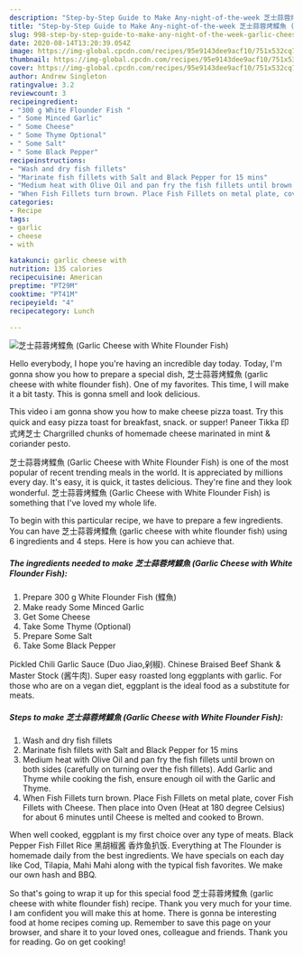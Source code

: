 ```yaml
---
description: "Step-by-Step Guide to Make Any-night-of-the-week 芝士蒜蓉烤鰈魚 (Garlic Cheese with White Flounder Fish)"
title: "Step-by-Step Guide to Make Any-night-of-the-week 芝士蒜蓉烤鰈魚 (Garlic Cheese with White Flounder Fish)"
slug: 998-step-by-step-guide-to-make-any-night-of-the-week-garlic-cheese-with-white-flounder-fish
date: 2020-08-14T13:20:39.054Z
image: https://img-global.cpcdn.com/recipes/95e9143dee9acf10/751x532cq70/芝士蒜蓉烤鰈魚-garlic-cheese-with-white-flounder-fish-recipe-main-photo.jpg
thumbnail: https://img-global.cpcdn.com/recipes/95e9143dee9acf10/751x532cq70/芝士蒜蓉烤鰈魚-garlic-cheese-with-white-flounder-fish-recipe-main-photo.jpg
cover: https://img-global.cpcdn.com/recipes/95e9143dee9acf10/751x532cq70/芝士蒜蓉烤鰈魚-garlic-cheese-with-white-flounder-fish-recipe-main-photo.jpg
author: Andrew Singleton
ratingvalue: 3.2
reviewcount: 3
recipeingredient:
- "300 g White Flounder Fish "
- " Some Minced Garlic"
- " Some Cheese"
- " Some Thyme Optional"
- " Some Salt"
- " Some Black Pepper"
recipeinstructions:
- "Wash and dry fish fillets"
- "Marinate fish fillets with Salt and Black Pepper for 15 mins"
- "Medium heat with Olive Oil and pan fry the fish fillets until brown on both sides (carefully on turning over the fish fillets). Add Garlic and Thyme while cooking the fish, ensure enough oil with the Garlic and Thyme."
- "When Fish Fillets turn brown. Place Fish Fillets on metal plate, cover Fish Fillets with Cheese. Then place into Oven (Heat at 180 degree Celsius) for about 6 minutes until Cheese is melted and cooked to Brown."
categories:
- Recipe
tags:
- garlic
- cheese
- with

katakunci: garlic cheese with 
nutrition: 135 calories
recipecuisine: American
preptime: "PT29M"
cooktime: "PT41M"
recipeyield: "4"
recipecategory: Lunch

---
```



![芝士蒜蓉烤鰈魚 (Garlic Cheese with White Flounder Fish)](https://img-global.cpcdn.com/recipes/95e9143dee9acf10/751x532cq70/芝士蒜蓉烤鰈魚-garlic-cheese-with-white-flounder-fish-recipe-main-photo.jpg)

Hello everybody, I hope you're having an incredible day today. Today, I'm gonna show you how to prepare a special dish, 芝士蒜蓉烤鰈魚 (garlic cheese with white flounder fish). One of my favorites. This time, I will make it a bit tasty. This is gonna smell and look delicious.

This video i am gonna show you how to make cheese pizza toast. Try this quick and easy pizza toast for breakfast, snack. or supper! Paneer Tikka 印式烤芝士 Chargrilled chunks of homemade cheese marinated in mint &amp; coriander pesto.

芝士蒜蓉烤鰈魚 (Garlic Cheese with White Flounder Fish) is one of the most popular of recent trending meals in the world. It is appreciated by millions every day. It's easy, it is quick, it tastes delicious. They're fine and they look wonderful. 芝士蒜蓉烤鰈魚 (Garlic Cheese with White Flounder Fish) is something that I've loved my whole life.


To begin with this particular recipe, we have to prepare a few ingredients. You can have 芝士蒜蓉烤鰈魚 (garlic cheese with white flounder fish) using 6 ingredients and 4 steps. Here is how you can achieve that.

<!--inarticleads1-->

##### The ingredients needed to make 芝士蒜蓉烤鰈魚 (Garlic Cheese with White Flounder Fish):

1. Prepare 300 g White Flounder Fish (鰈魚)
1. Make ready  Some Minced Garlic
1. Get  Some Cheese
1. Take  Some Thyme (Optional)
1. Prepare  Some Salt
1. Take  Some Black Pepper


Pickled Chili Garlic Sauce (Duo Jiao,剁椒). Chinese Braised Beef Shank &amp; Master Stock (酱牛肉). Super easy roasted long eggplants with garlic. For those who are on a vegan diet, eggplant is the ideal food as a substitute for meats. 

<!--inarticleads2-->

##### Steps to make 芝士蒜蓉烤鰈魚 (Garlic Cheese with White Flounder Fish):

1. Wash and dry fish fillets
1. Marinate fish fillets with Salt and Black Pepper for 15 mins
1. Medium heat with Olive Oil and pan fry the fish fillets until brown on both sides (carefully on turning over the fish fillets). Add Garlic and Thyme while cooking the fish, ensure enough oil with the Garlic and Thyme.
1. When Fish Fillets turn brown. Place Fish Fillets on metal plate, cover Fish Fillets with Cheese. Then place into Oven (Heat at 180 degree Celsius) for about 6 minutes until Cheese is melted and cooked to Brown.


When well cooked, eggplant is my first choice over any type of meats. Black Pepper Fish Fillet Rice 黑胡椒酱 香炸鱼扒饭. Everything at The Flounder is homemade daily from the best ingredients. We have specials on each day like Cod, Tilapia, Mahi Mahi along with the typical fish favorites. We make our own hash and BBQ. 

So that's going to wrap it up for this special food 芝士蒜蓉烤鰈魚 (garlic cheese with white flounder fish) recipe. Thank you very much for your time. I am confident you will make this at home. There is gonna be interesting food at home recipes coming up. Remember to save this page on your browser, and share it to your loved ones, colleague and friends. Thank you for reading. Go on get cooking!
